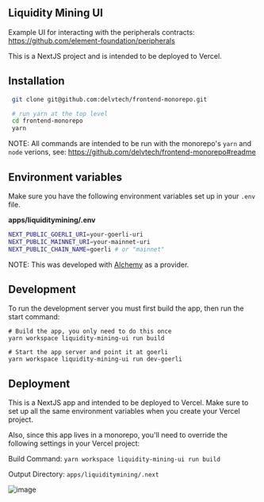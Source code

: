 ## Liquidity Mining UI

Example UI for interacting with the peripherals contracts:
https://github.com/element-foundation/peripherals

This is a NextJS project and is intended to be deployed to Vercel.

## Installation

```bash
 git clone git@github.com:delvtech/frontend-monorepo.git

 # run yarn at the top level
 cd frontend-monorepo
 yarn
```

NOTE: All commands are intended to be run with the monorepo's `yarn` and `node`
verions, see: https://github.com/delvtech/frontend-monorepo#readme

## Environment variables

Make sure you have the following environment variables set up in your `.env` file.

**apps/liquiditymining/.env**

```bash
NEXT_PUBLIC_GOERLI_URI=your-goerli-uri
NEXT_PUBLIC_MAINNET_URI=your-mainnet-uri
NEXT_PUBLIC_CHAIN_NAME=goerli # or "mainnet"
```

NOTE: This was developed with [Alchemy](https://www.alchemy.com/) as a provider.

## Development

To run the development server you must first build the app, then run the start command:

```
# Build the app, you only need to do this once
yarn workspace liquidity-mining-ui run build

# Start the app server and point it at goerli
yarn workspace liquidity-mining-ui run dev-goerli
```

## Deployment

This is a NextJS app and intended to be deployed to Vercel. Make sure to set up
all the same environment variables when you create your Vercel project.

Also, since this app lives in a monorepo, you'll need to override the following
settings in your Vercel project:

Build Command: `yarn workspace liquidity-mining-ui run build`

Output Directory: `apps/liquiditymining/.next`

![image](https://user-images.githubusercontent.com/4524175/168927928-36c3f35b-7aab-4484-adea-61764011d253.png)
